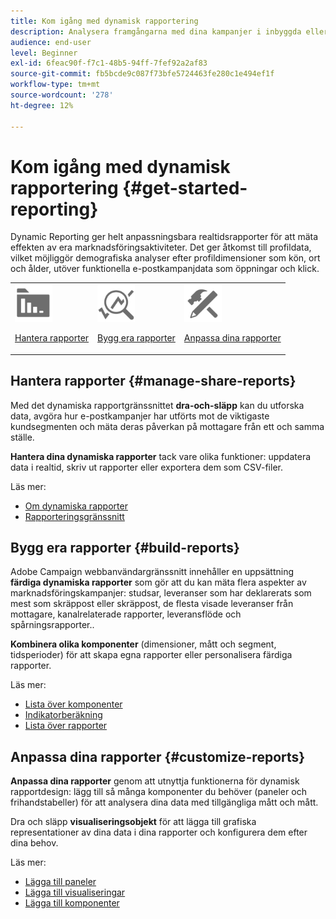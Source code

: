 ```yaml
---
title: Kom igång med dynamisk rapportering
description: Analysera framgångarna med dina kampanjer i inbyggda eller anpassade dynamiska rapporter.
audience: end-user
level: Beginner
exl-id: 6feac90f-f7c1-48b5-94ff-7fef92a2af83
source-git-commit: fb5bcde9c087f73bfe5724463fe280c1e494ef1f
workflow-type: tm+mt
source-wordcount: '278'
ht-degree: 12%

---
```


# Kom igång med dynamisk rapportering {#get-started-reporting}

Dynamic Reporting ger helt anpassningsbara realtidsrapporter för att mäta effekten av era marknadsföringsaktiviteter. Det ger åtkomst till profildata, vilket möjliggör demografiska analyser efter profildimensioner som kön, ort och ålder, utöver funktionella e-postkampanjdata som öppningar och klick.

<table>
<tr>
<td><img src="assets/do-not-localize/icon_manage.svg" width="60px"><p><a href="#manage-share-reports">Hantera rapporter</a></p></td><td><img src="assets/do-not-localize/icon_build.svg" width="60px"><p><a href="#build-reports">Bygg era rapporter</a></p></td><td><img src="assets/do-not-localize/icon_customize.svg" width="60px"><p><a href="#customize-reports">Anpassa dina rapporter</a></p></td></tr>
</table>

## Hantera rapporter {#manage-share-reports}

Med det dynamiska rapportgränssnittet **dra-och-släpp** kan du utforska data, avgöra hur e-postkampanjer har utförts mot de viktigaste kundsegmenten och mäta deras påverkan på mottagare från ett och samma ställe.

**Hantera dina dynamiska rapporter** tack vare olika funktioner: uppdatera data i realtid, skriv ut rapporter eller exportera dem som CSV-filer.

Läs mer:

* [Om dynamiska rapporter](about-dynamic-reports.md)
* [Rapporteringsgränssnitt](reporting-interface.md)

## Bygg era rapporter {#build-reports}

Adobe Campaign webbanvändargränssnitt innehåller en uppsättning **färdiga dynamiska rapporter** som gör att du kan mäta flera aspekter av marknadsföringskampanjer: studsar, leveranser som har deklarerats som mest som skräppost eller skräppost, de flesta visade leveranser från mottagare, kanalrelaterade rapporter, leveransflöde och spårningsrapporter..

**Kombinera olika komponenter** (dimensioner, mått och segment, tidsperioder) för att skapa egna rapporter eller personalisera färdiga rapporter.

Läs mer:

* [Lista över komponenter](list-of-components.md)
* [Indikatorberäkning](indicator-calculation.md)
* [Lista över rapporter](defining-the-report-period.md)

## Anpassa dina rapporter {#customize-reports}

**Anpassa dina rapporter** genom att utnyttja funktionerna för dynamisk rapportdesign: lägg till så många komponenter du behöver (paneler och frihandstabeller) för att analysera dina data med tillgängliga mått och mått.

Dra och släpp **visualiseringsobjekt** för att lägga till grafiska representationer av dina data i dina rapporter och konfigurera dem efter dina behov.

Läs mer:

* [Lägga till paneler](adding-panels.md)
* [Lägga till visualiseringar](adding-visualizations.md)
* [Lägga till komponenter](adding-components.md)
